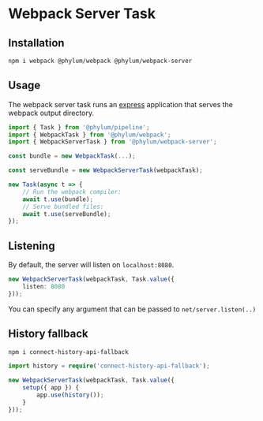 # Webpack Server Task

## Installation
```bash
npm i webpack @phylum/webpack @phylum/webpack-server
```

## Usage
The webpack server task runs an [express](https://expressjs.com/) application that serves the webpack output directory.

```ts
import { Task } from '@phylum/pipeline';
import { WebpackTask } from '@phylum/webpack';
import { WebpackServerTask } from '@phylum/webpack-server';

const bundle = new WebpackTask(...);

const serveBundle = new WebpackServerTask(webpackTask);

new Task(async t => {
	// Run the webpack compiler:
	await t.use(bundle);
	// Serve bundled files:
	await t.use(serveBundle);
});
```

## Listening
By default, the server will listen on `localhost:8080`.
```ts
new WebpackServerTask(webpackTask, Task.value({
	listen: 8080
}));
```
You can specify any argument that can be passed to `net/server.listen(..)`

## History fallback
```bash
npm i connect-history-api-fallback
```
```ts
import history = require('connect-history-api-fallback');

new WebpackServerTask(webpackTask, Task.value({
	setup({ app }) {
		app.use(history());
	}
}));
```
